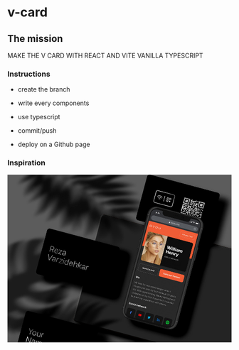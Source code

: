 
# v-card

## The mission

MAKE THE V CARD WITH REACT AND VITE VANILLA TYPESCRIPT 

### Instructions

- create the branch

- write every components 

- use typescript

- commit/push

- deploy on a Github page

### Inspiration

![Mockup](example.jpg)
